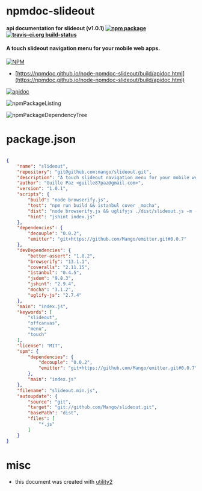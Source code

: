 # npmdoc-slideout

#### api documentation for  slideout (v1.0.1)  [![npm package](https://img.shields.io/npm/v/npmdoc-slideout.svg?style=flat-square)](https://www.npmjs.org/package/npmdoc-slideout) [![travis-ci.org build-status](https://api.travis-ci.org/npmdoc/node-npmdoc-slideout.svg)](https://travis-ci.org/npmdoc/node-npmdoc-slideout)

#### A touch slideout navigation menu for your mobile web apps.

[![NPM](https://nodei.co/npm/slideout.png?downloads=true&downloadRank=true&stars=true)](https://www.npmjs.com/package/slideout)

- [https://npmdoc.github.io/node-npmdoc-slideout/build/apidoc.html](https://npmdoc.github.io/node-npmdoc-slideout/build/apidoc.html)

[![apidoc](https://npmdoc.github.io/node-npmdoc-slideout/build/screenCapture.buildCi.browser.%252Ftmp%252Fbuild%252Fapidoc.html.png)](https://npmdoc.github.io/node-npmdoc-slideout/build/apidoc.html)

![npmPackageListing](https://npmdoc.github.io/node-npmdoc-slideout/build/screenCapture.npmPackageListing.svg)

![npmPackageDependencyTree](https://npmdoc.github.io/node-npmdoc-slideout/build/screenCapture.npmPackageDependencyTree.svg)



# package.json

```json

{
    "name": "slideout",
    "repository": "git@github.com:mango/slideout.git",
    "description": "A touch slideout navigation menu for your mobile web apps.",
    "author": "Guille Paz <guille87paz@gmail.com>",
    "version": "1.0.1",
    "scripts": {
        "build": "node browserify.js",
        "test": "npm run build && istanbul cover _mocha",
        "dist": "node browserify.js && uglifyjs ./dist/slideout.js -m -o ./dist/slideout.min.js",
        "hint": "jshint index.js"
    },
    "dependencies": {
        "decouple": "0.0.2",
        "emitter": "git+https://github.com/Mango/emitter.git#0.0.7"
    },
    "devDependencies": {
        "better-assert": "1.0.2",
        "browserify": "13.1.1",
        "coveralls": "2.11.15",
        "istanbul": "0.4.5",
        "jsdom": "9.8.3",
        "jshint": "2.9.4",
        "mocha": "3.1.2",
        "uglify-js": "2.7.4"
    },
    "main": "index.js",
    "keywords": [
        "slideout",
        "offcanvas",
        "menu",
        "touch"
    ],
    "license": "MIT",
    "spm": {
        "dependencies": {
            "decouple": "0.0.2",
            "emitter": "git+https://github.com/Mango/emitter.git#0.0.7"
        },
        "main": "index.js"
    },
    "filename": "slideout.min.js",
    "autoupdate": {
        "source": "git",
        "target": "git://github.com/Mango/slideout.git",
        "basePath": "dist",
        "files": [
            "*.js"
        ]
    }
}
```



# misc
- this document was created with [utility2](https://github.com/kaizhu256/node-utility2)
